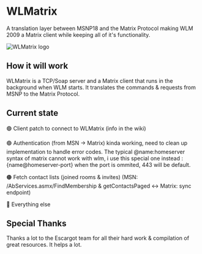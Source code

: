 # WLMatrix
A translation layer between MSNP18 and the Matrix Protocol
making WLM 2009 a Matrix client while keeping all of it's functionality.

![WLMatrix logo](https://i.imgur.com/62Rx1Fq.png)

## How it will work
WLMatrix is a TCP/Soap server and a Matrix client that runs in the background when WLM starts.
It translates the commands & requests from MSNP to the Matrix Protocol.

## Current state
🟢 Client patch to connect to WLMatrix (info in the wiki)

🟢 Authentication (from MSN -> Matrix) kinda working, need to clean up implementation to handle error codes. The typical @name:homeserver syntax of matrix cannot work with wlm, i use this special one instead : {name@homeserver-port} when the port is ommited, 443 will be default.

🟠 Fetch contact lists (joined rooms & invites) (MSN: /AbServices.asmx/FindMembership & getContactsPaged <-> Matrix: sync endpoint)

🔴 Everything else
	
## Special Thanks
Thanks a lot to the Escargot team for all their hard work & compilation of great resources. It helps a lot.
